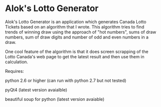 Alok's Lotto Generator
==============

Alok's Lotto Generator is an application which generates Canada Lotto Tickets based on an algorithm that I wrote. This algorithm tries to find trends of winning draw using the approach of "hot numbers", sums of draw numbers, sum of draw digits and number of odd and even numbers in a draw.

One cool feature of the algorithm is that it does screen scrapping of the Lotto Canada's web page to get the latest result and then use them in calculation. 


Requires:

python 2.6 or higher (can run with python 2.7 but not tested)

pyQt4 (latest version avaialble)

beautiful soup for python (latest version avaiable)


